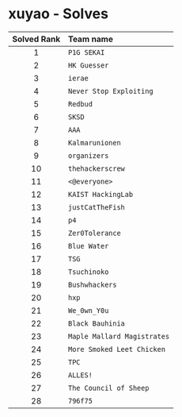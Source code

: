 # xuyao - Solves
| Solved Rank | Team name |
|:-----------:|:----------|
| 1 | `P1G SEKAI` |
| 2 | `HK Guesser` |
| 3 | `ierae` |
| 4 | `Never Stop Exploiting` |
| 5 | `Redbud` |
| 6 | `SKSD` |
| 7 | `AAA` |
| 8 | `Kalmarunionen` |
| 9 | `organizers` |
| 10 | `thehackerscrew` |
| 11 | `<@everyone>` |
| 12 | `KAIST HackingLab` |
| 13 | `justCatTheFish` |
| 14 | `p4` |
| 15 | `Zer0Tolerance` |
| 16 | `Blue Water` |
| 17 | `TSG` |
| 18 | `Tsuchinoko` |
| 19 | `Bushwhackers` |
| 20 | `hxp` |
| 21 | `We_0wn_Y0u` |
| 22 | `Black Bauhinia` |
| 23 | `Maple Mallard Magistrates` |
| 24 | `More Smoked Leet Chicken` |
| 25 | `TPC` |
| 26 | `ALLES!` |
| 27 | `The Council of Sheep` |
| 28 | `796f75` |